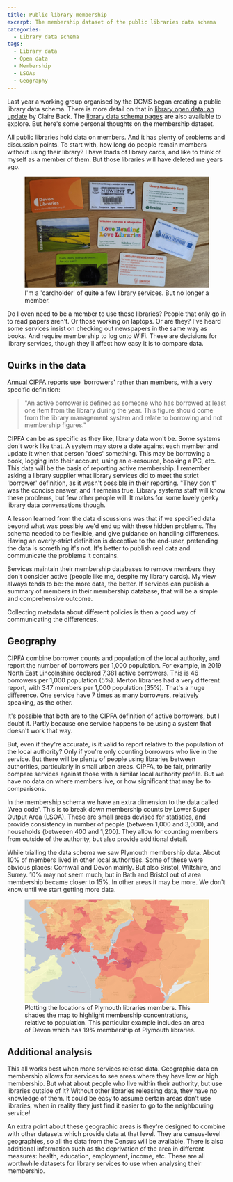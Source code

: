 ```yaml
---
title: Public library membership
excerpt: The membership dataset of the public libraries data schema
categories:
  - Library data schema
tags:
  - Library data
  - Open data
  - Membership
  - LSOAs
  - Geography
---
```


Last year a working group organised by the DCMS began creating a public library data schema. There is more detail on that in [library open data: an update](https://dcmslibraries.blog.gov.uk/2020/08/03/library-open-data-an-update/) by Claire Back. The [library data schema pages](https://schema.librarydata.uk) are also available to explore. But here's some personal thoughts on the membership dataset.

All public libraries hold data on members. And it has plenty of problems and discussion points. To start with, how long do people remain members without using their library? I have loads of library cards, and like to think of myself as a member of them. But those libraries will have deleted me years ago.

<figure>
  <img src="https://github.com/LibrariesHacked/librarieshacked.github.io/raw/master/images/2020-08-24-library-cards.jpg" alt="A set of library cards including a school library and 7 other library services"/>
  <figcaption>I'm a 'cardholder' of quite a few library services. But no longer a member.</figcaption>
</figure>

Do I even need to be a member to use these libraries? People that only go in to read papers aren't. Or those working on laptops. Or are they? I've heard some services insist on checking out newspapers in the same way as books. And require membership to log onto WiFi. These are decisions for library services, though they'll affect how easy it is to compare data.

## Quirks in the data

[Annual CIPFA reports](https://www.cipfa.org/services/comparative-profiles/public-libraries/cipfastats-library-profiles-english-authorities-2019) use 'borrowers' rather than members, with a very specific definition:

> "An active borrower is defined as someone who has borrowed at least one item from the library during the year. This figure should come from the library management system and relate to borrowing and not membership figures."

CIPFA can be as specific as they like, library data won't be. Some systems don't work like that. A system may store a date against each member and update it when that person 'does' something. This may be borrowing a book, logging into their account, using an e-resource, booking a PC, etc. This data will be the basis of reporting active membership. I remember asking a library supplier what library services did to meet the strict 'borrower' definition, as it wasn't possible in their reporting. "They don't" was the concise answer, and it remains true. Library systems staff will know these problems, but few other people will. It makes for some lovely geeky library data conversations though.

A lesson learned from the data discussions was that if we specified data beyond what was possible we'd end up with these hidden problems. The schema needed to be flexible, and give guidance on handling differences. Having an overly-strict definition is deceptive to the end-user, pretending the data is something it's not. It's better to publish real data and communicate the problems it contains.

Services maintain their membership databases to remove members they don't consider active (people like me, despite my library cards). My view always tends to be: the more data, the better. If services can publish a summary of members in their membership database, that will be a simple and comprehensive outcome.

Collecting metadata about different policies is then a good way of communicating the differences.

## Geography

CIPFA combine borrower counts and population of the local authority, and report the number of borrowers per 1,000 population. For example, in 2019 North East Lincolnshire declared 7,381 active borrowers. This is 46 borrowers per 1,000 population (5%). Merton libraries had a very different report, with 347 members per 1,000 population (35%). That's a huge difference. One service have 7 times as many borrowers, relatively speaking, as the other.

It's possible that both are to the CIPFA definition of active borrowers, but I doubt it. Partly because one service happens to be using a system that doesn't work that way.

But, even if they're accurate, is it valid to report relative to the population of the local authority? Only if you're only counting borrowers who live in the service. But there will be plenty of people using libraries between authorities, particularly in small urban areas. CIPFA, to be fair, primarily compare services against those with a similar local authority profile. But we have no data on where members live, or how significant that may be to comparisons.

In the membership schema we have an extra dimension to the data called 'Area code'. This is to break down membership counts by Lower Super Output Area (LSOA). These are small areas devised for statistics, and provide consistency in number of people (between 1,000 and 3,000), and households (betweeen 400 and 1,200). They allow for counting members from outside of the authority, but also provide additional detail.

While trialling the data schema we saw Plymouth membership data. About 10% of members lived in other local authorities. Some of these were obvious places: Cornwall and Devon mainly. But also Bristol, Wiltshire, and Surrey. 10% may not seem much, but in Bath and Bristol out of area membership became closer to 15%. In other areas it may be more. We don't know until we start getting more data.

<figure>
  <img src="https://github.com/LibrariesHacked/librarieshacked.github.io/raw/master/images/2020-08-24-plymouth-members.png" alt="Plymouth library membership plotted on a map and shaded by concentration of members relative to population"/>
  <figcaption>Plotting the locations of Plymouth libraries members. This shades the map to highlight membership concentrations, relative to population. This particular example includes an area of Devon which has 19% membership of Plymouth libraries.</figcaption>
</figure>

## Additional analysis

This all works best when more services release data. Geographic data on membership allows for services to see areas where they have low or high membership. But what about people who live within their authority, but use libraries outside of it? Without other libraries releasing data, they have no knowledge of them. It could be easy to assume certain areas don't use libraries, when in reality they just find it easier to go to the neighbouring service!

An extra point about these geographic areas is they're designed to combine with other datasets which provide data at that level. They are census-level geographies, so all the data from the Census will be available. There is also additional information such as the deprivation of the area in different measures: health, education, employment, income, etc. These are all worthwhile datasets for library services to use when analysing their membership.